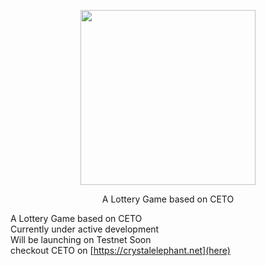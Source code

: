 
<p align="center"><img src="https://res.cloudinary.com/dgdjabqwr/image/upload/v1620116016/cinemadraft/logo_c8rvvj.png" width="280px"/></p>
<p align="center">A Lottery Game based on CETO</p>


  
  
  
  
</p>

A Lottery Game based on CETO<br />
Currently under active development<br />
Will be launching on Testnet Soon<br />
checkout CETO on [https://crystalelephant.net](here)
